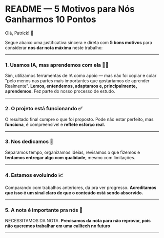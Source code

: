 # README — 5 Motivos para Nós Ganharmos 10 Pontos

Olá, Patrick! 👋

Segue abaixo uma justificativa sincera e direta com **5 bons motivos** para considerar **nos dar nota máxima** neste trabalho:

---

### 1. Usamos IA, mas aprendemos com ela 🤖💡  
Sim, utilizamos ferramentas de IA como apoio — mas não foi copiar e colar "pelo menos nas partes mais importantes que gostariamos de aprender Realmente". **Lemos, entendemos, adaptamos e, principalmente, aprendemos.** Fez parte do nosso processo de estudo.

---

### 2. O projeto está funcionando ✅  
O resultado final cumpre o que foi proposto. Pode não estar perfeito, mas **funciona**, é compreensível e **reflete esforço real.**

---

### 3. Nos dedicamos 💪  
Separamos tempo, organizamos ideias, revisamos o que fizemos e **tentamos entregar algo com qualidade**, mesmo com limitações.

---

### 4. Estamos evoluindo 📈  
Comparando com trabalhos anteriores, dá pra ver progresso. **Acreditamos que isso é um sinal claro de que o conteúdo está sendo absorvido.**

---

### 5. A nota é importante pra nós 🎯  
NECESSITAMOS DA NOTA. **Precisamos da nota para não reprovar, pois não queremos trabalhar em uma calltech no futuro**

---

